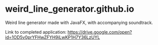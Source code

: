 # weird_line_generator.github.io

Weird line generator made with JavaFX, with accompanying soundtrack.

Link to completed application: https://drive.google.com/open?id=1OD5v0prYFHwZFYH9iLwKP1H7Y36LzUYL
